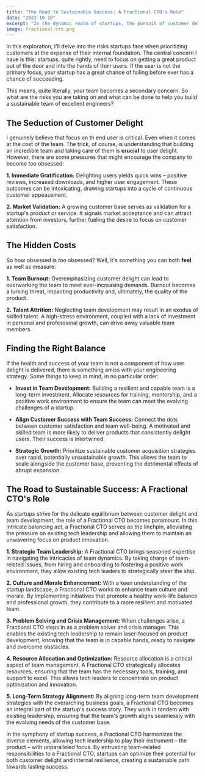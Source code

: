 ```yaml
---
title: "The Road to Sustainable Success: A Fractional CTO's Role"
date: "2023-10-10"
excerpt: "In the dynamic realm of startups, the pursuit of customer delight is often seen as the holy grail. While a satisfied user base is undoubtedly critical, a myopic focus on customer acquisition can incur significant opportunity costs, particularly when it comes to team development."
image: fractional-cto.png
---
```


In this exploration, I'll delve into the risks startups face when prioritizing customers at the expense of their internal foundation. The central concern I have is this: startups, quite rightly, need to focus on getting a great product out of the door and into the hands of their users. If the user is not the primary focus, your startup has a great chance of failing before ever has a chance of succeeding.

This means, quite literally, your team becomes a secondary concern. So what are the risks you are taking on and what can be done to help you build a sustainable team of excellent engineers?

## The Seduction of Customer Delight

I genuinely believe that focus on th end user is critical. Even when it comes at the cost of the team. The trick, of course, is understanding that building an incredible team and taking care of them is **crucial** to user delight. However, there are some pressures that might encourage the company to become *too* obsessed:

**1. Immediate Gratification:**
   Delighting users yields quick wins – positive reviews, increased downloads, and higher user engagement. These outcomes can be intoxicating, drawing startups into a cycle of continuous customer appeasement.

**2. Market Validation:**
   A growing customer base serves as validation for a startup's product or service. It signals market acceptance and can attract attention from investors, further fueling the desire to focus on customer satisfaction.

## The Hidden Costs

So how obsessed is *too* obsessed? Well, it's something you can both **feel** as well as measure:

**1. Team Burnout:**
   Overemphasizing customer delight can lead to overworking the team to meet ever-increasing demands. Burnout becomes a lurking threat, impacting productivity and, ultimately, the quality of the product.

**2. Talent Attrition:**
   Neglecting team development may result in an exodus of skilled talent. A high-stress environment, coupled with a lack of investment in personal and professional growth, can drive away valuable team members.

## Finding the Right Balance

If the health and success of your team is not a component of how user delight is delivered, there is something amiss with your engineering strategy. Some things to keep in mind, in no particular order:

- **Invest in Team Development:**
   Building a resilient and capable team is a long-term investment. Allocate resources for training, mentorship, and a positive work environment to ensure the team can meet the evolving challenges of a startup.

- **Align Customer Success with Team Success:**
   Connect the dots between customer satisfaction and team well-being. A motivated and skilled team is more likely to deliver products that consistently delight users. Their success is intertwined.

- **Strategic Growth:**
   Prioritize sustainable customer acquisition strategies over rapid, potentially unsustainable growth. This allows the team to scale alongside the customer base, preventing the detrimental effects of abrupt expansion.

## The Road to Sustainable Success: A Fractional CTO's Role

As startups strive for the delicate equilibrium between customer delight and team development, the role of a Fractional CTO becomes paramount. In this intricate balancing act, a Fractional CTO serves as the linchpin, alleviating the pressure on existing tech leadership and allowing them to maintain an unwavering focus on product innovation.

**1. Strategic Team Leadership:**
   A Fractional CTO brings seasoned expertise in navigating the intricacies of team dynamics. By taking charge of team-related issues, from hiring and onboarding to fostering a positive work environment, they allow existing tech leaders to strategically steer the ship.

**2. Culture and Morale Enhancement:**
   With a keen understanding of the startup landscape, a Fractional CTO works to enhance team culture and morale. By implementing initiatives that promote a healthy work-life balance and professional growth, they contribute to a more resilient and motivated team.

**3. Problem Solving and Crisis Management:**
   When challenges arise, a Fractional CTO steps in as a problem solver and crisis manager. This enables the existing tech leadership to remain laser-focused on product development, knowing that the team is in capable hands, ready to navigate and overcome obstacles.

**4. Resource Allocation and Optimization:**
   Resource allocation is a critical aspect of team management. A Fractional CTO strategically allocates resources, ensuring that the team has the necessary tools, training, and support to excel. This allows tech leaders to concentrate on product optimization and innovation.

**5. Long-Term Strategy Alignment:**
   By aligning long-term team development strategies with the overarching business goals, a Fractional CTO becomes an integral part of the startup's success story. They work in tandem with existing leadership, ensuring that the team's growth aligns seamlessly with the evolving needs of the customer base.

In the symphony of startup success, a Fractional CTO harmonizes the diverse elements, allowing tech leadership to play their instrument – the product – with unparalleled focus. By entrusting team-related responsibilities to a Fractional CTO, startups can optimize their potential for both customer delight and internal resilience, creating a sustainable path towards lasting success.